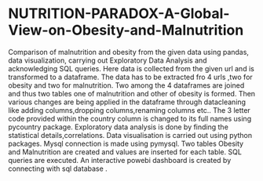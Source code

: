 # NUTRITION-PARADOX-A-Global-View-on-Obesity-and-Malnutrition
Comparison of malnutrition and obesity from the given data using pandas, data visualization, carrying out Exploratory Data Analysis and acknowledging SQL queries.
Here data is collected from the given url and is transformed to a dataframe.
The data has to be extracted fro 4 urls ,two for obesity and two for malnutrition.
Two among the 4 dataframes are joined and thus two tables one of malnutrition and other of obesity is formed.
Then various changes are being applied in the dataframe through datacleaning like adding columns,dropping columns,renaming columns etc..
The 3 letter code provided within the country column is changed to its full names using pycountry package.
Exploratory data analysis is done by finding the statistical details,correlations.
Data visualisation is carried out using python packages.
Mysql connection is made using pymysql.
Two tables Obesity and Malnutrition are created and values are inserted for each table.
SQL queries are executed.
An interactive powebi dashboard is created by connecting with sql database .
